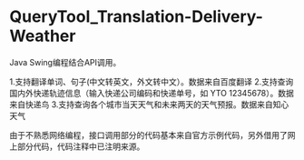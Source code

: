 # QueryTool_Translation-Delivery-Weather

Java Swing编程结合API调用。

1.支持翻译单词、句子(中文转英文，外文转中文）。数据来自百度翻译
2.支持查询国内外快递轨迹信息（输入快递公司编码和快递单号，如 YTO 12345678）。数据来自快递鸟
3.支持查询各个城市当天天气和未来两天的天气预报。数据来自知心天气

由于不熟悉网络编程，接口调用部分的代码基本来自官方示例代码，另外借用了网上部分代码，代码注释中已注明来源。
